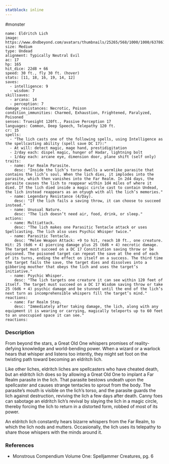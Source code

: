 ```yaml
---
statblock: inline
---
```

 #monster 

```statblock
name: Eldritch Lich
image: https://www.dndbeyond.com/avatars/thumbnails/25265/568/1000/1000/637861450541222100.jpeg
size: Medium
type: Undead
alignment: Typically Neutral Evil
ac: 17
hp: 165
hit_dice: 22d8 + 66
speed: 30 ft., fly 30 ft. (hover)
stats: [11, 18, 16, 19, 14, 12]
saves:
  - intelligence: 9
  - wisdom: 7
skillsaves:
  - arcana: 14
  - perception: 7
damage_resistances: Necrotic, Poison
condition_immunities: Charmed, Exhaustion, Frightened, Paralyzed, Poisoned
senses: Truesight 120ft., Passive Perception 17
languages: Common, Deep Speech, Telepathy 120 ft.
cr: 15
spells:
  - "The lich casts one of the following spells, using Intelligence as the spellcasting ability (spell save DC 17):"
  - At will: detect magic, mage hand, prestidigitation
  - 2/day each: dispel magic, hunger of Hadar, lightning bolt
  - 1/day each: arcane eye, dimension door, plane shift (self only)
traits:
  - name: Far Realm Parasite.
    desc: "Inside the lich’s torso dwells a wormlike parasite that contains the lich’s soul. When the lich dies, it implodes into the parasite, which then vanishes into the Far Realm. In 2d4 days, the parasite causes the lich to reappear within 1d4 miles of where it died. If the lich died inside a magic circle cast to contain Undead, the lich instead reappears as an otyugh with all the lich’s memories."
  - name: Legendary Resistance (4/Day).
    desc: "If the lich fails a saving throw, it can choose to succeed instead."
  - name: Unusual Nature.
    desc: "The lich doesn’t need air, food, drink, or sleep."
actions:
  - name: Multiattack.
    desc: "The lich makes one Parasitic Tentacle attack or uses Spellcasting. The lich also uses Psychic Whisper twice."
  - name: Parasitic Tentacle.
    desc: "Melee Weapon Attack: +9 to hit, reach 10 ft., one creature. Hit: 25 (6d6 + 4) piercing damage plus 25 (6d6 + 4) necrotic damage. The target must succeed on a DC 17 Constitution saving throw or be poisoned. The poisoned target can repeat the save at the end of each of its turns, ending the effect on itself on a success. The third time the target fails the save, the target dies and dissolves into a gibbering mouther that obeys the lich and uses the target’s initiative."
  - name: Psychic Whisper.
    desc: "The lich targets one creature it can see within 120 feet of itself. The target must succeed on a DC 17 Wisdom saving throw or take 25 (6d6 + 4) psychic damage and be stunned until the end of the lich’s next turn as incomprehensible whispers fill the target’s mind."
reactions:
  - name: Far Realm Step.
    desc: "Immediately after taking damage, the lich, along with any equipment it is wearing or carrying, magically teleports up to 60 feet to an unoccupied space it can see."
reactions:
```

### Description

From beyond the stars, a Great Old One whispers promises of reality-defying knowledge and world-bending power. When a wizard or a warlock hears that whisper and listens too intently, they might set foot on the twisting path toward becoming an eldritch lich.

Like other liches, eldritch liches are spellcasters who have cheated death, but an eldritch lich does so by allowing a Great Old One to implant a Far Realm parasite in the lich. That parasite bestows undeath upon the spellcaster and causes strange tentacles to sprout from the body. The parasite’s mouth is visible on the lich’s torso, and the parasite guards the lich against destruction, reviving the lich a few days after death. Canny foes can sabotage an eldritch lich’s revival by slaying the lich in a magic circle, thereby forcing the lich to return in a distorted form, robbed of most of its power.

An eldritch lich constantly hears bizarre whispers from the Far Realm, to which the lich nods and mutters. Occasionally, the lich uses its telepathy to share those whispers with the minds around it.

### References

* Monstrous Compendium Volume One: Spelljammer Creatures, pg. 6
